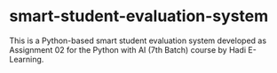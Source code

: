 # smart-student-evaluation-system
This is a Python-based smart student evaluation system developed as Assignment 02 for the Python with AI (7th Batch) course by Hadi E-Learning.
